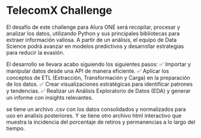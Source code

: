 # TelecomX Challenge

El desafío de este challenge para Alura ONE será recopilar, procesar y analizar los datos, utilizando Python y sus principales bibliotecas para extraer información valiosa. A partir de un análisis, el equipo de Data Science podrá avanzar en modelos predictivos y desarrollar estrategias para reducir la evasión.

El desarrollo se llevara acabo siguiendo los siguientes pasos:
✅ Importar y manipular datos desde una API de manera eficiente.
✅ Aplicar los conceptos de ETL (Extracción, Transformación y Carga) en la preparación de los datos.
✅ Crear visualizaciones estratégicas para identificar patrones y tendencias.
✅ Realizar un Análisis Exploratorio de Datos (EDA) y generar un informe con insights relevantes.

se tiene un archivo .csv con los datos consolidados y normalizados para uso en analisis posteriores.
Y se tiene otro archivo html interactivo que muestra la incidencia del porcentaje de retiros y permanencias a lo largo del tiempo.
